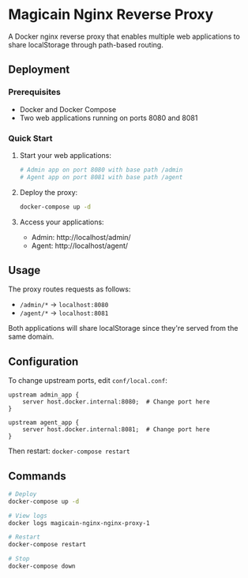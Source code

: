 # Magicain Nginx Reverse Proxy

A Docker nginx reverse proxy that enables multiple web applications to share localStorage through path-based routing.

## Deployment

### Prerequisites
- Docker and Docker Compose
- Two web applications running on ports 8080 and 8081

### Quick Start

1. Start your web applications:
   ```bash
   # Admin app on port 8080 with base path /admin
   # Agent app on port 8081 with base path /agent
   ```

2. Deploy the proxy:
   ```bash
   docker-compose up -d
   ```

3. Access your applications:
   - Admin: http://localhost/admin/
   - Agent: http://localhost/agent/

## Usage

The proxy routes requests as follows:
- `/admin/*` → `localhost:8080`
- `/agent/*` → `localhost:8081`

Both applications will share localStorage since they're served from the same domain.

## Configuration

To change upstream ports, edit `conf/local.conf`:

```nginx
upstream admin_app {
    server host.docker.internal:8080;  # Change port here
}

upstream agent_app {
    server host.docker.internal:8081;  # Change port here
}
```

Then restart: `docker-compose restart`

## Commands

```bash
# Deploy
docker-compose up -d

# View logs
docker logs magicain-nginx-nginx-proxy-1

# Restart
docker-compose restart

# Stop
docker-compose down
```